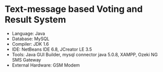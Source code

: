 # Text-message based Voting and Result System

* Language: Java
* Database: MySQL
* Compiler: JDK 1.6
* IDE: NetBeans IDE 6.8, JCreator LE 3.5
* Tools: Java GUI Builder, mysql connector java 5.0.8, XAMPP, Ozeki NG SMS Gateway
* External Hardware: GSM Modem
